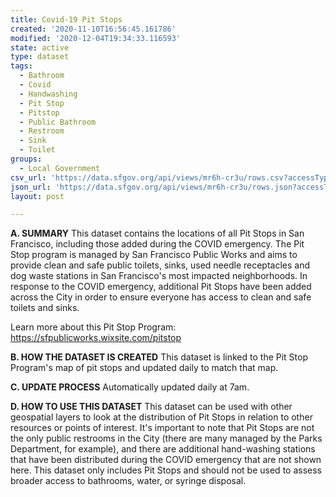 ```yaml
---
title: Covid-19 Pit Stops
created: '2020-11-10T16:56:45.161786'
modified: '2020-12-04T19:34:33.116593'
state: active
type: dataset
tags:
  - Bathroom
  - Covid
  - Handwashing
  - Pit Stop
  - Pitstop
  - Public Bathroom
  - Restroom
  - Sink
  - Toilet
groups:
  - Local Government
csv_url: 'https://data.sfgov.org/api/views/mr6h-cr3u/rows.csv?accessType=DOWNLOAD'
json_url: 'https://data.sfgov.org/api/views/mr6h-cr3u/rows.json?accessType=DOWNLOAD'
layout: post

---
```

<strong>A. SUMMARY</strong>
This dataset contains the locations of all Pit Stops in San Francisco, including those added during the COVID emergency. The Pit Stop program is managed by San Francisco Public Works and aims to provide clean and safe public toilets, sinks, used needle receptacles and dog waste stations in San Francisco's most impacted neighborhoods. In response to the COVID emergency, additional Pit Stops have been added across the City in order to ensure everyone has access to clean and safe toilets and sinks.

Learn more about this Pit Stop Program: https://sfpublicworks.wixsite.com/pitstop

<strong>B. HOW THE DATASET IS CREATED</strong>
This dataset is linked to the Pit Stop Program's map of pit stops and updated daily to match that map.

<strong>C. UPDATE PROCESS</strong>
Automatically updated daily at 7am.

<strong>D. HOW TO USE THIS DATASET</strong>
This dataset can be used with other geospatial layers to look at the distribution of Pit Stops in relation to other resources or points of interest. It's important to note that Pit Stops are not the only public restrooms in the City (there are many managed by the Parks Department, for example), and there are additional hand-washing stations that have been distributed during the COVID emergency that are not shown here. This dataset only includes Pit Stops and should not be used to assess broader access to bathrooms, water, or syringe disposal.
